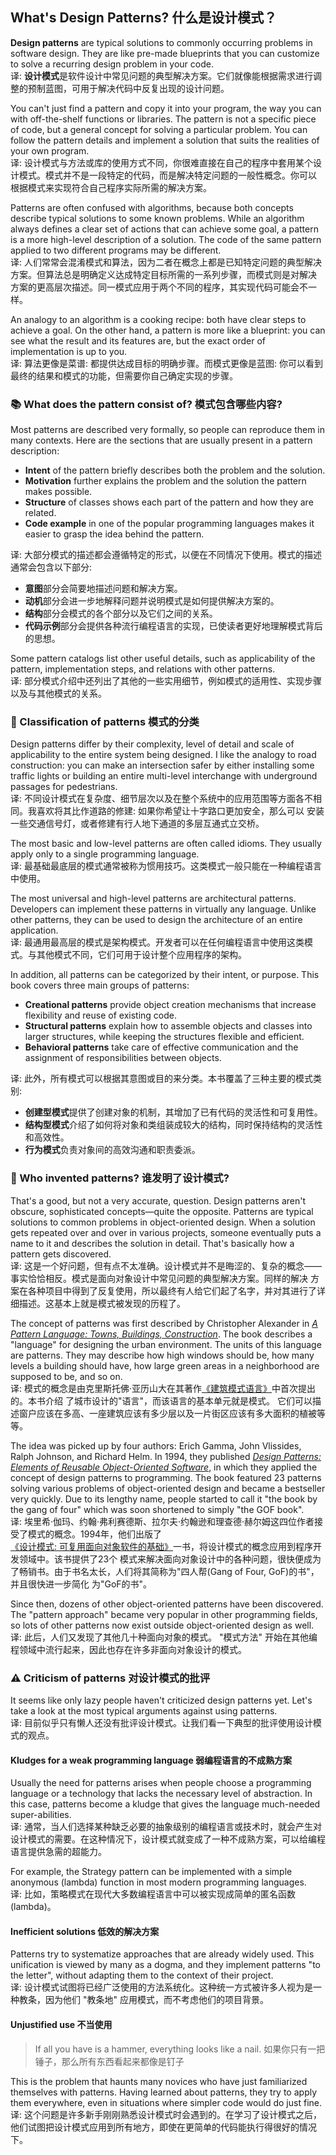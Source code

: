## What's Design Patterns? 什么是设计模式？
**Design patterns** are typical solutions to commonly occurring problems in software design. They are like pre-made 
blueprints that you can customize to solve a recurring design problem in your code.   
译: **设计模式**是软件设计中常见问题的典型解决方案。它们就像能根据需求进行调整的预制蓝图，可用于解决代码中反复出现的设计问题。

You can't just find a pattern and copy it into your program, the way you can with off-the-shelf functions or libraries. 
The pattern is not a specific piece of code, but a general concept for solving a particular problem. You can follow the 
pattern details and implement a solution that suits the realities of your own program.   
译: 设计模式与方法或库的使用方式不同，你很难直接在自己的程序中套用某个设计模式。模式并不是一段特定的代码，而是解决特定问题的一般性概念。你可以
根据模式来实现符合自己程序实际所需的解决方案。

Patterns are often confused with algorithms, because both concepts describe typical solutions to some known problems. 
While an algorithm always defines a clear set of actions that can achieve some goal, a pattern is a more high-level 
description of a solution. The code of the same pattern applied to two different programs may be different.   
译: 人们常常会混淆模式和算法，因为二者在概念上都是已知特定问题的典型解决方案。但算法总是明确定义达成特定目标所需的一系列步骤，而模式则是对解决
方案的更高层次描述。同一模式应用于两个不同的程序，其实现代码可能会不一样。

An analogy to an algorithm is a cooking recipe: both have clear steps to achieve a goal. On the other hand, a pattern 
is more like a blueprint: you can see what the result and its features are, but the exact order of implementation is up 
to you.   
译: 算法更像是菜谱: 都提供达成目标的明确步骤。而模式更像是蓝图: 你可以看到最终的结果和模式的功能，但需要你自己确定实现的步骤。

### :books: What does the pattern consist of? 模式包含哪些内容?
Most patterns are described very formally, so people can reproduce them in many contexts. Here are the sections that are 
usually present in a pattern description:
- **Intent** of the pattern briefly describes both the problem and the solution.
- **Motivation** further explains the problem and the solution the pattern makes possible.
- **Structure** of classes shows each part of the pattern and how they are related.
- **Code example** in one of the popular programming languages makes it easier to grasp the idea behind the pattern.

译: 大部分模式的描述都会遵循特定的形式，以便在不同情况下使用。模式的描述通常会包含以下部分:   
- **意图**部分会简要地描述问题和解决方案。
- **动机**部分会进一步地解释问题并说明模式是如何提供解决方案的。
- **结构**部分会模式的各个部分以及它们之间的关系。
- **代码示例**部分会提供各种流行编程语言的实现，已使读者更好地理解模式背后的思想。

Some pattern catalogs list other useful details, such as applicability of the pattern, implementation steps, and 
relations with other patterns.   
译: 部分模式介绍中还列出了其他的一些实用细节，例如模式的适用性、实现步骤以及与其他模式的关系。

### :abcd: Classification of patterns 模式的分类
Design patterns differ by their complexity, level of detail and scale of applicability to the entire system being 
designed. I like the analogy to road construction: you can make an intersection safer by either installing some traffic 
lights or building an entire multi-level interchange with underground passages for pedestrians.   
译: 不同设计模式在复杂度、细节层次以及在整个系统中的应用范围等方面各不相同。我喜欢将其比作道路的修建: 如果你希望让十字路口更加安全，那么可以
安装一些交通信号灯，或者修建有行人地下通道的多层互通式立交桥。

The most basic and low-level patterns are often called idioms. They usually apply only to a single programming language.   
译: 最基础最底层的模式通常被称为惯用技巧。这类模式一般只能在一种编程语言中使用。

The most universal and high-level patterns are architectural patterns. Developers can implement these patterns in 
virtually any language. Unlike other patterns, they can be used to design the architecture of an entire application.   
译: 最通用最高层的模式是架构模式。开发者可以在任何编程语言中使用这类模式。与其他模式不同，它们可用于设计整个应用程序的架构。

In addition, all patterns can be categorized by their intent, or purpose. This book covers three main groups of patterns:
- **Creational patterns** provide object creation mechanisms that increase flexibility and reuse of existing code.
- **Structural patterns** explain how to assemble objects and classes into larger structures, while keeping the structures 
flexible and efficient.
- **Behavioral patterns** take care of effective communication and the assignment of responsibilities between objects.   

译: 此外，所有模式可以根据其意图或目的来分类。本书覆盖了三种主要的模式类别:
- **创建型模式**提供了创建对象的机制，其增加了已有代码的灵活性和可复用性。
- **结构型模式**介绍了如何将对象和类组装成较大的结构，同时保持结构的灵活性和高效性。
- **行为模式**负责对象间的高效沟通和职责委派。

### :green_book: Who invented patterns? 谁发明了设计模式?
That's a good, but not a very accurate, question. Design patterns aren't obscure, sophisticated concepts—quite the 
opposite. Patterns are typical solutions to common problems in object-oriented design. When a solution gets repeated 
over and over in various projects, someone eventually puts a name to it and describes the solution in detail. That's 
basically how a pattern gets discovered.   
译: 这是一个好问题，但有点不太准确。设计模式并不是晦涩的、复杂的概念——事实恰恰相反。模式是面向对象设计中常见问题的典型解决方案。同样的解决
方案在各种项目中得到了反复使用，所以最终有人给它们起了名字，并对其进行了详细描述。这基本上就是模式被发现的历程了。

The concept of patterns was first described by Christopher Alexander in [*A Pattern Language: Towns, Buildings,
Construction*](https://refactoring.guru/pattern-language-book). The book describes a "language" for designing the urban 
environment. The units of this language are patterns. They may describe how high windows should be, how many levels a 
building should have, how large green areas in a neighborhood are supposed to be, and so on.   
译: 模式的概念是由克里斯托佛·亚历山大在其著作[《建筑模式语言》](https://refactoringguru.cn/pattern-language-book)中首次提出的。本书介绍
了城市设计的"语言"，而该语言的基本单元就是模式。 它们可以描述窗户应该在多高、一座建筑应该有多少层以及一片街区应该有多大面积的植被等等。

The idea was picked up by four authors: Erich Gamma, John Vlissides, Ralph Johnson, and Richard Helm. In 1994, they 
published [*Design Patterns: Elements of Reusable Object-Oriented Software*](https://refactoring.guru/gof-book), in which 
they applied the concept of design patterns to programming. The book featured 23 patterns solving various problems of 
object-oriented design and became a bestseller very quickly. Due to its lengthy name, people started to call it 
"the book by the gang of four" which was soon shortened to simply "the GOF book".   
译: 埃里希·伽玛、约翰·弗利赛德斯、拉尔夫·约翰逊和理查德·赫尔姆这四位作者接受了模式的概念。1994年，他们出版了
[《设计模式: 可复用面向对象软件的基础》](https://refactoringguru.cn/gof-book)一书，将设计模式的概念应用到程序开发领域中。该书提供了23个
模式来解决面向对象设计中的各种问题，很快便成为了畅销书。由于书名太长，人们将其简称为"四人帮(Gang of Four, GoF)的书"，并且很快进一步简化
为"GoF的书"。

Since then, dozens of other object-oriented patterns have been discovered. The "pattern approach" became very popular 
in other programming fields, so lots of other patterns now exist outside object-oriented design as well.   
译: 此后，人们又发现了其他几十种面向对象的模式。 "模式方法" 开始在其他编程领域中流行起来，因此也存在许多非面向对象设计的模式。

### :warning: Criticism of patterns 对设计模式的批评
It seems like only lazy people haven't criticized design patterns yet. Let's take a look at the most typical arguments 
against using patterns.   
译: 目前似乎只有懒人还没有批评设计模式。让我们看一下典型的批评使用设计模式的观点。

#### Kludges for a weak programming language 弱编程语言的不成熟方案
Usually the need for patterns arises when people choose a programming language or a technology that lacks the necessary 
level of abstraction. In this case, patterns become a kludge that gives the language much-needed super-abilities.   
译: 通常，当人们选择某种缺乏必要的抽象级别的编程语言或技术时，就会产生对设计模式的需要。在这种情况下，设计模式就变成了一种不成熟方案，可以给编程
语言提供急需的超能力。

For example, the Strategy pattern can be implemented with a simple anonymous (lambda) function in most modern 
programming languages.   
译: 比如，策略模式在现代大多数编程语言中可以被实现成简单的匿名函数(lambda)。

#### Inefficient solutions 低效的解决方案
Patterns try to systematize approaches that are already widely used. This unification is viewed by many as a dogma, 
and they implement patterns "to the letter", without adapting them to the context of their project.   
译: 设计模式试图将已经广泛使用的方法系统化。这种统一方式被许多人视为是一种教条，因为他们 "教条地" 应用模式，而不考虑他们的项目背景。

#### Unjustified use 不当使用
> If all you have is a hammer, everything looks like a nail.
> 如果你只有一把锤子，那么所有东西看起来都像是钉子

This is the problem that haunts many novices who have just familiarized themselves with patterns. Having learned about 
patterns, they try to apply them everywhere, even in situations where simpler code would do just fine.   
译: 这个问题是许多新手刚刚熟悉设计模式时会遇到的。在学习了设计模式之后，他们试图把设计模式应用到所有地方，即使在更简单的代码能执行得很好的情况下。
